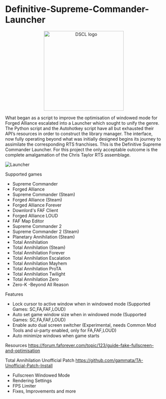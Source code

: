 # Definitive-Supreme-Commander-Launcher
<p align="center">
  <img width="256" src="https://user-images.githubusercontent.com/13173133/138048775-15a2ea52-9612-4b9f-af1a-2043523a55b3.png" alt="DSCL logo"></a></p>
</p>

What began as a script to improve the optimisation of windowed mode for Forged Alliance escalated into a Launcher which sought to unify the genre. The Python script and the Autohotkey script have all but exhausted their API’s resources in order to construct the library manager. 
The interface, now fully operating beyond what was initially designed begins its journey to assimilate the corresponding RTS franchises. This is the Definitive Supreme Commander Launcher. For this project the only acceptable outcome is the complete amalgamation of the Chris Taylor RTS assemblage.

![Launcher](https://user-images.githubusercontent.com/13173133/138063681-27963ca0-00b7-4aa0-aa85-9cad1f88be1f.png)


Supported games
- Supreme Commander
- Forged Alliance
- Supreme Commander (Steam)
- Forged Alliance (Steam)
- Forged Alliance Forever
- Downlord's FAF Client
- Forged Alliance LOUD
- FAF Map Editor
- Supreme Commander 2
- Supreme Commander 2 (Steam)
- Planetary Annihilation (Steam)
- Total Annihilation
- Total Annihilation (Steam)
- Total Annihilation Forever
- Total Annihilation Escalation
- Total Annihilation Mayhem
- Total Annihilation ProTA
- Total Annihilation Twilight
- Total Annihilation Zero
- Zero-K
-Beyond All Reason

Features 
- Lock cursor to active window when in windowed mode (Supported Games: SC,FA,FAF,LOUD)
- Auto set game window size when in windowed mode (Supported Games: SC,FA,FAF,LOUD)
- Enable auto dual screen switcher (Experimental, needs Common Mod Tools and ui-party enabled, only for FA,FAF,LOUD)
- Auto minimize windows when game starts

Resources
https://forum.faforever.com/topic/123/guide-fake-fullscreen-and-optimisation

Total Annihilation Unofficial Patch 
https://github.com/gammata/TA-Unofficial-Patch-Install
- Fullscreen Windowed Mode
- Rendering Settings
- FPS Limiter
- Fixes, Improvements and more  
